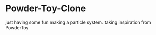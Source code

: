 # Powder-Toy-Clone
just having some fun making a particle system. taking inspiration from PowderToy

